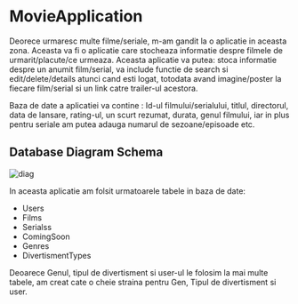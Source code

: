# MovieApplication

Deorece urmaresc multe filme/seriale, m-am gandit la o aplicatie in aceasta zona. Aceasta  va fi o aplicatie care stocheaza informatie despre filmele de urmarit/placute/ce urmeaza. Aceasta aplicatie va putea:  stoca informatie despre un anumit film/serial,  va include functie de search si edit/delete/details atunci cand esti logat, totodata avand imagine/poster la fiecare film/serial si un link catre trailer-ul acestora.


Baza de date a aplicatiei va contine : Id-ul filmului/serialului, titlul, directorul, data de lansare, rating-ul, un scurt rezumat, durata, genul filmului, iar in plus pentru seriale am putea adauga numarul de sezoane/episoade etc. 


## Database Diagram Schema

![diag](https://user-images.githubusercontent.com/61286589/85062853-e9ea5e00-b1b1-11ea-8fa2-fee80c195d0c.png)



In aceasta aplicatie am folsit urmatoarele tabele in baza de date:

* Users
* Films
* Serialss
* ComingSoon
* Genres
* DivertismentTypes

Deoarece Genul, tipul de divertisment si user-ul le folosim la mai multe tabele, am creat cate o cheie straina pentru Gen, Tipul de divertisment si user.
